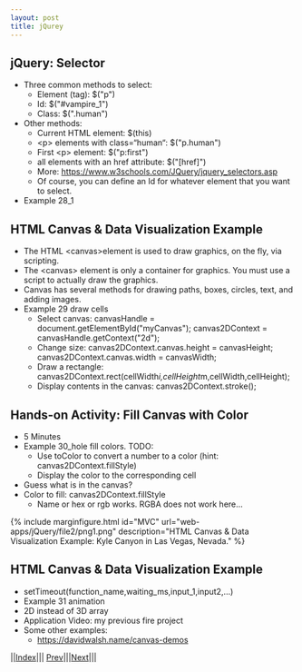```yaml
---
layout: post
title: jQurey
---
```


## jQuery: Selector
* Three common methods to select:
  * Element (tag): $("p")
  * Id: $("#vampire_1")
  * Class: $(".human")
* Other methods:
  * Current HTML element: $(this)
  * &lt;p&gt; elements with class=“human“: $("p.human") 
  * First &lt;p&gt; element: $("p:first")
  * all elements with an href attribute: $("&#91;href&#93;")
  * More: <https://www.w3schools.com/JQuery/jquery_selectors.asp>
  * Of course, you can define an Id for whatever element that you want to select.
* Example 28_1

## HTML Canvas & Data Visualization Example
* The HTML &lt;canvas&gt;element is used to draw graphics, on the fly, via scripting.
* The &lt;canvas&gt; element is only a container for graphics. You must use a script to actually draw the graphics.
* Canvas has several methods for drawing paths, boxes, circles, text, and adding images.
* Example 29 draw cells
  * Select canvas: canvasHandle = document.getElementById("myCanvas"); canvas2DContext = canvasHandle.getContext("2d");
  * Change size: canvas2DContext.canvas.height = canvasHeight; canvas2DContext.canvas.width  = canvasWidth;
  * Draw a rectangle: canvas2DContext.rect(cellWidth*i,cellHeight*m,cellWidth,cellHeight);
  * Display contents in the canvas: canvas2DContext.stroke();
  
## Hands-on Activity: Fill Canvas with Color
* 5 Minutes
* Example 30_hole fill colors. TODO:
  * Use toColor to convert a number to a color (hint: canvas2DContext.fillStyle)
  * Display the color to the corresponding cell
* Guess what is in the canvas?
* Color to fill: canvas2DContext.fillStyle
  * Name or hex or rgb works. RGBA does not work here…
  
{% include marginfigure.html id="MVC" url="web-apps/jQuery/file2/png1.png" description="HTML Canvas & Data Visualization Example: Kyle Canyon in Las Vegas, Nevada." %}

## HTML Canvas & Data Visualization Example
* setTimeout(function_name,waiting_ms,input_1,input2,…)
* Example 31 animation
* 2D instead of 3D array
* Application Video: my previous fire project
* Some other examples: 
  * <https://davidwalsh.name/canvas-demos>


||[Index](../../../)||| [Prev](../)|||[Next](../file3/)|||





